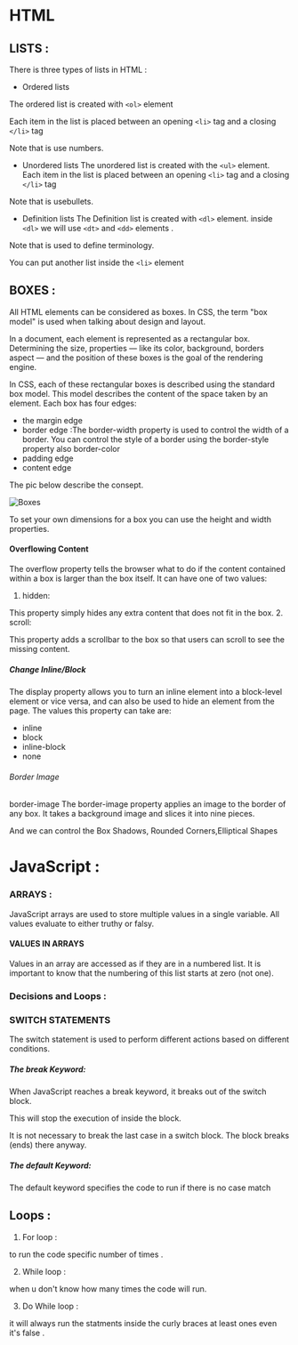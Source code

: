 # HTML 
## LISTS :
There is three types of lists in HTML :
- Ordered lists

The ordered list is created with `<ol>` element 

Each item in the list is placed between an opening `<li>` tag and a closing `</li>` tag

Note that is use numbers.

- Unordered lists
The unordered list is created with the `<ul>` element.
Each item in the list is placed between an opening `<li>` tag and a closing `</li>` tag


Note that is usebullets.
- Definition lists 
The Definition list is created with `<dl>` element.
inside `<dl>` we will use `<dt>` and `<dd>` elements .

Note that is used to define terminology.

You can put another list inside the `<li>` element

## BOXES :
All HTML elements can be considered as boxes. In CSS, the term "box model" is used when talking about design and layout.

In a document, each element is represented as a rectangular box. Determining the size, properties — like its color, background, borders aspect — and the position of these boxes is the goal of the rendering engine.

In CSS, each of these rectangular boxes is described using the standard box model. This model describes the content of the space taken by an element. Each box has four edges:
* the margin edge
* border edge :The border-width property is used to control the width of a border. 
You can control the style of a border using the border-style property also border-color
* padding edge 
* content edge


The pic below describe the consept.

![Boxes](https://azahreba.gitbooks.io/html101/content/02_css/img/box-model.png)

To set your own dimensions for a box you can use the  height and width properties.

#### **Overflowing Content**
The overflow property tells the browser what to do if the content contained within a box is larger than the box itself. It can have
one of two values:
1. hidden: 

This property simply hides any
extra content that does not fit in
the box.
2. scroll:

This property adds a scrollbar to
the box so that users can scroll
to see the missing content.

##### Change Inline/Block
The display property allows you to turn an inline element into a block-level element or vice versa, and can also be used to hide an element from the page.
The values this property can take are:
* inline
* block
* inline-block
* none
###### Border Image
border-image
The border-image property
applies an image to the border of
any box. It takes a background
image and slices it into nine
pieces. 

And we can control the  Box Shadows, Rounded Corners,Elliptical Shapes


# JavaScript :
### ARRAYS :
JavaScript arrays are used to store multiple values in a single variable.
All values evaluate to either truthy or falsy. 
#### VALUES IN ARRAYS 
Values in an array are accessed as if they are in a numbered list. It is important to know that the numbering of this list starts at zero (not one). 


### Decisions and Loops :
### SWITCH STATEMENTS 
The switch statement is used to perform different actions based on different conditions.
##### The break Keyword:

When JavaScript reaches a break keyword, it breaks out of the switch block.

This will stop the execution of inside the block.

It is not necessary to break the last case in a switch block. The block breaks (ends) there anyway.
##### The default Keyword:

The default keyword specifies the code to run if there is no case match

## Loops :

1. For loop :

to run the code specific number of times .

2. While loop :

when u don't know how many times the code will run.

3. Do While loop :

it will always run the statments inside the curly braces at least ones even it's false .



















